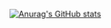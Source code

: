 [![Anurag's GitHub stats](https://github-readme-stats.vercel.app/api?username=nshern&theme=transparent&hide_rank=true)](https://github.com/anuraghazra/github-readme-stats)

